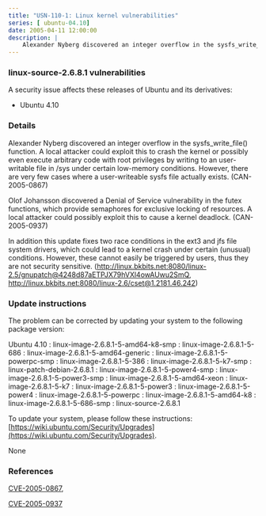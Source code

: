 ```yaml
---
title: "USN-110-1: Linux kernel vulnerabilities"
series: [ ubuntu-04.10]
date: 2005-04-11 12:00:00
description: |
    Alexander Nyberg discovered an integer overflow in the sysfs_write_file() function. A local attacker could exploit this to crash the kernel or possibly even execute arbitrary code with root privileges by writing to an user-writable file in /sys under certain low-memory conditions. However, there are very few cases where a user-writeable sysfs file actually exists. (CAN-2005-0867)
--- 
```

 
### linux-source-2.6.8.1 vulnerabilities

A security issue affects these releases of Ubuntu and its derivatives:

* Ubuntu 4.10

### Details

Alexander Nyberg discovered an integer overflow in the sysfs_write_file() function. A local attacker could exploit this to crash the kernel or possibly even execute arbitrary code with root privileges by writing to an user-writable file in /sys under certain low-memory conditions. However, there are very few cases where a user-writeable sysfs file actually exists. (CAN-2005-0867)

Olof Johansson discovered a Denial of Service vulnerability in the futex functions, which provide semaphores for exclusive locking of resources. A local attacker could possibly exploit this to cause a kernel deadlock. (CAN-2005-0937)

In addition this update fixes two race conditions in the ext3 and jfs file system drivers, which could lead to a kernel crash under certain (unusual) conditions. However, these cannot easily be triggered by users, thus they are not security sensitive. (http://linux.bkbits.net:8080/linux-2.5/gnupatch@4248d87aETPJX79hVXl4owAUwu2SmQ, http://linux.bkbits.net:8080/linux-2.6/cset@1.2181.46.242)

### Update instructions

The problem can be corrected by updating your system to the following package version:

Ubuntu 4.10
 : linux-image-2.6.8.1-5-amd64-k8-smp 
 : linux-image-2.6.8.1-5-686 
 : linux-image-2.6.8.1-5-amd64-generic 
 : linux-image-2.6.8.1-5-powerpc-smp 
 : linux-image-2.6.8.1-5-386 
 : linux-image-2.6.8.1-5-k7-smp 
 : linux-patch-debian-2.6.8.1 
 : linux-image-2.6.8.1-5-power4-smp 
 : linux-image-2.6.8.1-5-power3-smp 
 : linux-image-2.6.8.1-5-amd64-xeon 
 : linux-image-2.6.8.1-5-k7 
 : linux-image-2.6.8.1-5-power3 
 : linux-image-2.6.8.1-5-power4 
 : linux-image-2.6.8.1-5-powerpc 
 : linux-image-2.6.8.1-5-amd64-k8 
 : linux-image-2.6.8.1-5-686-smp 
 : linux-source-2.6.8.1 

To update your system, please follow these instructions: [https://wiki.ubuntu.com/Security/Upgrades](https://wiki.ubuntu.com/Security/Upgrades).

None

### References

 [CVE-2005-0867](http://people.ubuntu.com/~ubuntu-security/cve/CVE-2005-0867), 

 [CVE-2005-0937](http://people.ubuntu.com/~ubuntu-security/cve/CVE-2005-0937)
 

